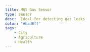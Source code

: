 ```yaml
---
title: MQ5 Gas Sensor
type: sensor
desc:  Ideal for detecting gas leaks
color: "#bad8ff"
tags:
    - City
    - Agriculture
    - Health
---
```

